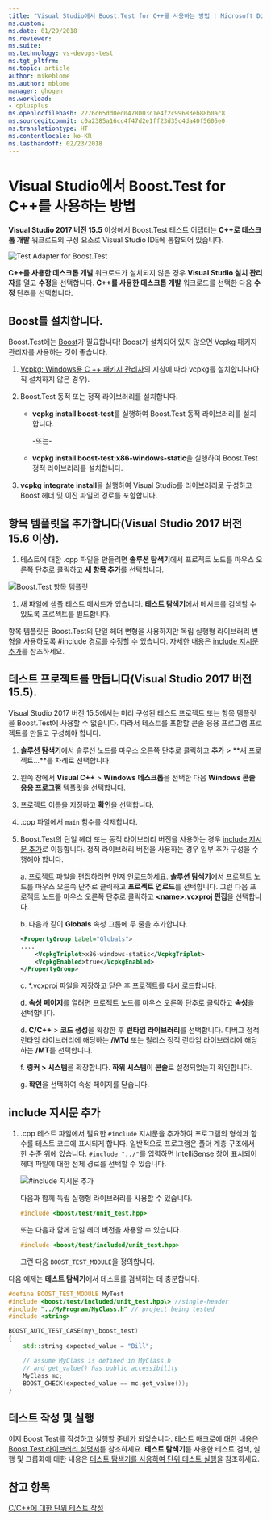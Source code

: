 ```yaml
---
title: "Visual Studio에서 Boost.Test for C++를 사용하는 방법 | Microsoft Docs"
ms.custom: 
ms.date: 01/29/2018
ms.reviewer: 
ms.suite: 
ms.technology: vs-devops-test
ms.tgt_pltfrm: 
ms.topic: article
author: mikeblome
ms.author: mblome
manager: ghogen
ms.workload:
- cplusplus
ms.openlocfilehash: 2276c65dd0ed0478003c1e4f2c99683eb88b0ac8
ms.sourcegitcommit: c0a2385a16cc4f47d2e1ff23d35c4da40f5605e0
ms.translationtype: HT
ms.contentlocale: ko-KR
ms.lasthandoff: 02/23/2018
---
```

# <a name="how-to-use-boosttest-for-c-in-visual-studio"></a>Visual Studio에서 Boost.Test for C++를 사용하는 방법

**Visual Studio 2017 버전 15.5** 이상에서 Boost.Test 테스트 어댑터는 **C++로 데스크톱 개발** 워크로드의 구성 요소로 Visual Studio IDE에 통합되어 있습니다.

![Test Adapter for Boost.Test](media/cpp-boost-component.png "Test Adapter for Boost.Test 구성 요소")

**C++를 사용한 데스크톱 개발** 워크로드가 설치되지 않은 경우 **Visual Studio 설치 관리자**를 열고 **수정**을 선택합니다. **C++를 사용한 데스크톱 개발** 워크로드를 선택한 다음 **수정** 단추를 선택합니다.

## <a name="install-boost"></a>Boost를 설치합니다.

Boost.Test에는 [Boost](http://www.boost.org/)가 필요합니다! Boost가 설치되어 있지 않으면 Vcpkg 패키지 관리자를 사용하는 것이 좋습니다.

1. [Vcpkg: Windows용 C ++ 패키지 관리자](/cpp/vcpkg)의 지침에 따라 vcpkg를 설치합니다(아직 설치하지 않은 경우).

1. Boost.Test 동적 또는 정적 라이브러리를 설치합니다.

    - **vcpkg install boost-test**를 실행하여 Boost.Test 동적 라이브러리를 설치합니다.
    
       -또는-
       
    - **vcpkg install boost-test:x86-windows-static**을 실행하여 Boost.Test 정적 라이브러리를 설치합니다.

1. **vcpkg integrate install**을 실행하여 Visual Studio를 라이브러리로 구성하고 Boost 헤더 및 이진 파일의 경로를 포함합니다.

## <a name="add-the-item-template-visual-studio-2017-version-156-and-later"></a>항목 템플릿을 추가합니다(Visual Studio 2017 버전 15.6 이상).

1. 테스트에 대한 .cpp 파일을 만들려면 **솔루션 탐색기**에서 프로젝트 노드를 마우스 오른쪽 단추로 클릭하고 **새 항목 추가**를 선택합니다. 
 
![Boost.Test 항목 템플릿](media/boost_test_item_template.png "Boost.Test 항목 템플릿")

1. 새 파일에 샘플 테스트 메서드가 있습니다. **테스트 탐색기**에서 메서드를 검색할 수 있도록 프로젝트를 빌드합니다.

항목 템플릿은 Boost.Test의 단일 헤더 변형을 사용하지만 독립 실행형 라이브러리 변형을 사용하도록 #include 경로를 수정할 수 있습니다. 자세한 내용은 [include 지시문 추가](#add_include_directives)를 참조하세요.

## <a name="create-a-test-project-visual-studio-2017-version-155"></a>테스트 프로젝트를 만듭니다(Visual Studio 2017 버전 15.5).

Visual Studio 2017 버전 15.5에서는 미리 구성된 테스트 프로젝트 또는 항목 템플릿을 Boost.Test에 사용할 수 없습니다. 따라서 테스트를 포함할 콘솔 응용 프로그램 프로젝트를 만들고 구성해야 합니다. 

1. **솔루션 탐색기**에서 솔루션 노드를 마우스 오른쪽 단추로 클릭하고 **추가** > **새 프로젝트...**를 차례로 선택합니다.

1. 왼쪽 창에서 **Visual C++** > **Windows 데스크톱**을 선택한 다음 **Windows 콘솔 응용 프로그램** 템플릿을 선택합니다.

1. 프로젝트 이름을 지정하고 **확인**을 선택합니다.
1. .cpp 파일에서 `main` 함수를 삭제합니다. 

1. Boost.Test의 단일 헤더 또는 동적 라이브러리 버전을 사용하는 경우 [include 지시문 추가](#add_include_directives)로 이동합니다. 정적 라이브러리 버전을 사용하는 경우 일부 추가 구성을 수행해야 합니다.

   a. 프로젝트 파일을 편집하려면 먼저 언로드하세요. **솔루션 탐색기**에서 프로젝트 노드를 마우스 오른쪽 단추로 클릭하고 **프로젝트 언로드**를 선택합니다. 그런 다음 프로젝트 노드를 마우스 오른쪽 단추로 클릭하고 **<name\>.vcxproj 편집**을 선택합니다.

   b. 다음과 같이 **Globals** 속성 그룹에 두 줄을 추가합니다.

    ```xml
    <PropertyGroup Label="Globals">
    ....
        <VcpkgTriplet>x86-windows-static</VcpkgTriplet>
        <VcpkgEnabled>true</VcpkgEnabled>
    </PropertyGroup>
    ```
   c. \*.vcxproj 파일을 저장하고 닫은 후 프로젝트를 다시 로드합니다.

   d. **속성 페이지**를 열려면 프로젝트 노드를 마우스 오른쪽 단추로 클릭하고 **속성**을 선택합니다.

   d. **C/C++** > **코드 생성**을 확장한 후 **런타임 라이브러리**를 선택합니다. 디버그 정적 런타임 라이브러리에 해당하는 **/MTd** 또는 릴리스 정적 런타임 라이브러리에 해당하는 **/MT**를 선택합니다.

   f. **링커 > 시스템**을 확장합니다. **하위 시스템**이 **콘솔**로 설정되었는지 확인합니다.

   g. **확인**을 선택하여 속성 페이지를 닫습니다.

## <a name="add-include-directives"></a>include 지시문 추가

1. .cpp 테스트 파일에서 필요한 `#include` 지시문을 추가하여 프로그램의 형식과 함수를 테스트 코드에 표시되게 합니다. 일반적으로 프로그램은 폴더 계층 구조에서 한 수준 위에 있습니다. `#include "../"`를 입력하면 IntelliSense 창이 표시되어 헤더 파일에 대한 전체 경로를 선택할 수 있습니다.

   ![#include 지시문 추가](media/cpp-gtest-includes.png ".cpp 테스트 파일에 include 지시문 추가")

   다음과 함께 독립 실행형 라이브러리를 사용할 수 있습니다.

   ```cpp
   #include <boost/test/unit_test.hpp>
   ```

   또는 다음과 함께 단일 헤더 버전을 사용할 수 있습니다.

   ```cpp
   #include <boost/test/included/unit_test.hpp>
   ```

   그런 다음 `BOOST_TEST_MODULE`을 정의합니다.

다음 예제는 **테스트 탐색기**에서 테스트를 검색하는 데 충분합니다.

```cpp
#define BOOST_TEST_MODULE MyTest
#include <boost/test/included/unit_test.hpp\> //single-header
#include "../MyProgram/MyClass.h" // project being tested
#include <string>

BOOST_AUTO_TEST_CASE(my\_boost_test)
{
    std::string expected_value = "Bill";

    // assume MyClass is defined in MyClass.h
    // and get_value() has public accessibility
    MyClass mc;
    BOOST_CHECK(expected_value == mc.get_value());
}
```

## <a name="write-and-run-tests"></a>테스트 작성 및 실행
이제 Boost Test를 작성하고 실행할 준비가 되었습니다. 테스트 매크로에 대한 내용은 [Boost Test 라이브러리 설명서](http://www.boost.org/doc/libs/1_38_0/libs/test/doc/html/index.html)를 참조하세요. **테스트 탐색기**를 사용한 테스트 검색, 실행 및 그룹화에 대한 내용은 [테스트 탐색기를 사용하여 단위 테스트 실행](run-unit-tests-with-test-explorer.md)을 참조하세요.

## <a name="see-also"></a>참고 항목
[C/C++에 대한 단위 테스트 작성](writing-unit-tests-for-c-cpp.md)
